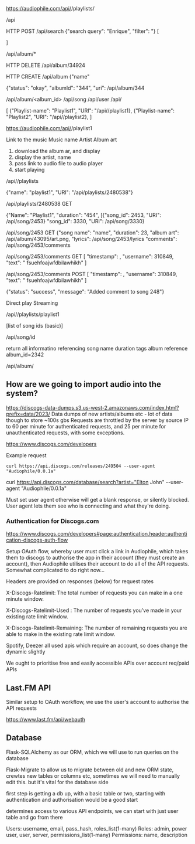 https://audiophile.com/api/<username>/playlists/

/api

HTTP POST /api/search
{"search query": "Enrique", "filter": "}
[

]


/api/album/*

HTTP DELETE /api/album/34924

HTTP CREATE /api/album
{"name"

{"status": "okay",
"albumId": "344",
"uri": /api/album/344


/api/album/<album_id>
/api/song
/api/user
/api/

[
	{"Playlist-name": "Playlist1",
	 "URI": "/api/<username>/playlist1},
	{"Playlist-name": "Playlist2",
	 "URI": "/api/<username>/playlist2},
]

https://audiophile.com/api/<username>/playlist1

Link to the music
Music name
Artist
Album art

1) download the album ar, and display
2) display the artist, name
3) pass link to audio file to audio player 
4) start playing 



/api/<username>/playlists

{"name": "playlist1",
"URI": "/api/playlists/2480538"}

/api/playlists/2480538 GET

{"Name": "Playlist1",
"duration": "454",
[{"song_id": 2453, "URI": /api/song/2453}
"song_id": 3330, "URI": /api/song/3330}

/api/song/2453 GET
{"song name": "name",
"duration": 23,
"album art": /api/album/43095/art.png,
"lyrics": /api/song/2453/lyrics
"comments": /api/song/2453/comments


/api/song/2453/comments GET
[
  "timestamp": <time>,
  "username": 310849,
  "text": " fsuehfoajwfdbilawhikh"
]

/api/song/2453/comments POST
[
  "timestamp": <time>,
  "username": 310849,
  "text": " fsuehfoajwfdbilawhikh"
]

{"status": "success", "message": "Added comment to song 248"}

Direct play
Streaming



/api/<username>/playlists/playlist1

[list of song ids (basic)]

/api/song/id

return all informatino referencing song
name duration tags album reference
album_id=2342

/api/album/<id>

## How are we going to import audio into the system?
https://discogs-data-dumps.s3.us-west-2.amazonaws.com/index.html?prefix=data/2023/
Data dumps of new artists/albums etc - lot of data though to store ~100s gbs
Requests are throttled by the server by source IP to 60 per minute for authenticated requests, and 25 per minute for unauthenticated requests, with some exceptions.

https://www.discogs.com/developers

Example request

    curl https://api.discogs.com/releases/249504 --user-agent "Audiophile/0.0.1a"

curl https://api.discogs.com/database/search?artist="Elton John" --user-agent "Audiophile/0.0.1a"

Must set user agent otherwise will get a blank response, or silently blocked. User agent lets
them see who is connecting and what they're doing.

### Authentication for Discogs.com

https://www.discogs.com/developers#page:authentication,header:authentication-discogs-auth-flow

Setup OAuth flow, whereby user must click a link in Audiophile, which takes them to discogs to authorise the app in their account (they must create an account), then Audiophile utilises their
account to do all of the API requests. Somewhat complicated to do right now...


Headers are provided on responses (below) for request rates

X-Discogs-Ratelimit: The total number of requests you can make in a one minute window.

X-Discogs-Ratelimit-Used : The number of requests you’ve made in your existing rate limit window.

X-Discogs-Ratelimit-Remaining: The number of remaining requests you are able to make in the existing rate limit window.

Spotify, Deezer all used apis which require an account, so does change the dynamic slightly

We ought to prioritise free and easily accessible APIs over account req/paid APIs

## Last.FM API

Similar setup to OAuth workflow, we use the user's account to authorise the API requests

https://www.last.fm/api/webauth



## Database

Flask-SQLAlchemy as our ORM, which we will use to run queries on the database

Flask-Migrate to allow us to migrate between old and new ORM state, crewtes new tables or
columns etc, sometimes we will need to manually edit this. but it's vital for the database
side

first step is getting a db up, with a basic table or two, starting with authentication and 
authorisation would be a good start

determines access to various API endpoints, we can start with just user table and go from
there

Users: username, email, pass_hash, roles_list(1-many)
Roles: admin, power user, user, server, permissions_list(1-many)
Permissions: name, description

